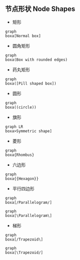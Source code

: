 
## 节点形状 Node Shapes

- 矩形
```mermaid
graph
boxa[Normal box]
```

- 圆角矩形
```mermaid
graph
boxa(Box with rounded edges)
```

- 药丸矩形
```mermaid
graph
boxa([Pill shaped box])
```

- 圆形
```mermaid
graph
boxa((circle))
```

- 旗形
```mermaid
graph LR
boxa>Symmetric shape]
```

- 菱形
```mermaid
graph
boxa{Rhombus}
```

- 六边形
```mermaid
graph
boxa{{Hexagon}}
```

- 平行四边形
```mermaid
graph
boxa[/Parallelogram/]
```

```mermaid
graph
boxa[\Parallelogram\]
```

- 梯形
```mermaid
graph
boxa[/Trapezoid\]
```
```mermaid
graph
boxa[\Trapezoid/]
```


